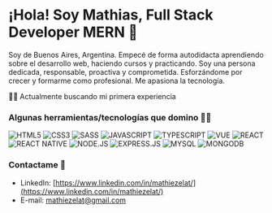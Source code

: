 
# ¡Hola! Soy Mathias, Full Stack Developer MERN 👋
Soy de Buenos Aires, Argentina. Empecé de forma autodidacta aprendiendo sobre el desarrollo web, haciendo cursos y practicando. Soy una
persona dedicada, responsable, proactiva y comprometida. Esforzándome por crecer y formarme como profesional. Me apasiona la tecnología. 

👷‍♂️ Actualmente buscando mi primera experiencia

### Algunas herramientas/tecnologías que domino 👨‍💻
![HTML5](https://img.shields.io/badge/HTML5-E34F26?style=for-the-badge&logo=html5&logoColor=white)
![CSS3](https://img.shields.io/badge/CSS3-1572B6?style=for-the-badge&logo=css3&logoColor=white)
![SASS](https://img.shields.io/badge/Sass-CC6699?style=for-the-badge&logo=sass&logoColor=white)
![JAVASCRIPT](https://img.shields.io/badge/JavaScript-323330?style=for-the-badge&logo=javascript&logoColor=F7DF1E)
![TYPESCRIPT](https://img.shields.io/badge/TypeScript-007ACC?style=for-the-badge&logo=typescript&logoColor=white)
![VUE](https://img.shields.io/badge/Vue.js-35495E?style=for-the-badge&logo=vue.js&logoColor=4FC08D)
![REACT](https://img.shields.io/badge/React-20232A?style=for-the-badge&logo=react&logoColor=61DAFBe)
![REACT NATIVE](https://img.shields.io/badge/React_Native-20232A?style=for-the-badge&logo=react&logoColor=61DAFB)
![NODE.JS](https://img.shields.io/badge/Node.js-43853D?style=for-the-badge&logo=node.js&logoColor=white)
![EXPRESS.JS](https://img.shields.io/badge/Express.js-404D59?style=for-the-badge)
![MYSQL](https://img.shields.io/badge/MySQL-00000F?style=for-the-badge&logo=mysql&logoColor=white)
![MONGODB](https://img.shields.io/badge/MongoDB-4EA94B?style=for-the-badge&logo=mongodb&logoColor=white)

### Contactame 📲
- LinkedIn: [https://www.linkedin.com/in/mathiezelat/](https://www.linkedin.com/in/mathiezelat/)
- E-mail: mathiezelat@gmail.com
